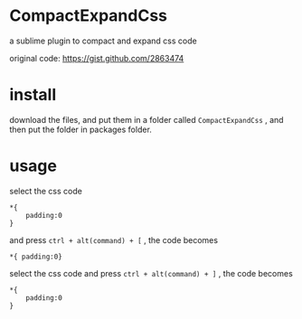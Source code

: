 CompactExpandCss
================

a sublime plugin to compact and expand css code

original code: <https://gist.github.com/2863474>


install
================

download the files, and put them in a folder called `CompactExpandCss` , and then put the folder in packages folder.



usage
================

select the css code

	*{
		padding:0
	}
  
and press `ctrl + alt(command) + [` , the code becomes

	*{ padding:0}
  
select the css code and press `ctrl + alt(command) + ]` , the code becomes

	*{
		padding:0
	}
